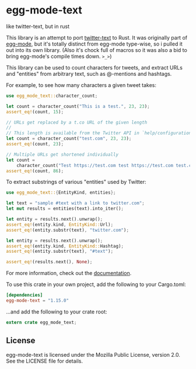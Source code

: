 # egg-mode-text

like twitter-text, but in rust

This library is an attempt to port [twitter-text] to Rust. It was originally part of [egg-mode], but
it's totally distinct from egg-mode type-wise, so i pulled it out into its own library. (Also it's
chock full of macros so it was also a bid to bring egg-mode's compile times down. `>_>`)

[twitter-text]: https://github.com/twitter/twitter-text
[egg-mode]: https://github.com/QuietMisdreavus/twitter-rs

This library can be used to count characters for tweets, and extract URLs and "entities" from
arbitrary text, such as @-mentions and hashtags.

For example, to see how many characters a given tweet takes:

```rust
use egg_mode_text::character_count;

let count = character_count("This is a test.", 23, 23);
assert_eq!(count, 15);

// URLs get replaced by a t.co URL of the given length
//
// This length is available from the Twitter API in `help/configuration`
let count = character_count("test.com", 23, 23);
assert_eq!(count, 23);

// Multiple URLs get shortened individually
let count =
    character_count("Test https://test.com test https://test.com test.com test", 23, 23);
assert_eq!(count, 86);
```

To extract substrings of various "entities" used by Twitter:

```rust
use egg_mode_text::{EntityKind, entities};

let text = "sample #text with a link to twitter.com";
let mut results = entities(text).into_iter();

let entity = results.next().unwrap();
assert_eq!(entity.kind, EntityKind::Url);
assert_eq!(entity.substr(text), "twitter.com");

let entity = results.next().unwrap();
assert_eq!(entity.kind, EntityKind::Hashtag);
assert_eq!(entity.substr(text), "#text");

assert_eq!(results.next(), None);
```

For more information, check out the [documentation].

[documentation]: https://docs.rs/egg-mode-text

To use this crate in your own project, add the following to your Cargo.toml:

```toml
[dependencies]
egg-mode-text = "1.15.0"
```

...and add the following to your crate root:

```rust
extern crate egg_mode_text;
```

## License

egg-mode-text is licensed under the Mozilla Public License, version 2.0. See the LICENSE file for
details.
